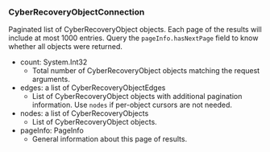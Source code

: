 ### CyberRecoveryObjectConnection
Paginated list of CyberRecoveryObject objects. Each page of the results will include at most 1000 entries. Query the `pageInfo.hasNextPage` field to know whether all objects were returned.

- count: System.Int32
  - Total number of CyberRecoveryObject objects matching the request arguments.
- edges: a list of CyberRecoveryObjectEdges
  - List of CyberRecoveryObject objects with additional pagination information. Use `nodes` if per-object cursors are not needed.
- nodes: a list of CyberRecoveryObjects
  - List of CyberRecoveryObject objects.
- pageInfo: PageInfo
  - General information about this page of results.
